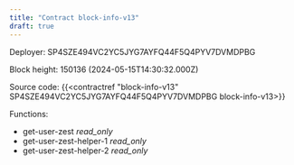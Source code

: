 ```yaml
---
title: "Contract block-info-v13"
draft: true
---
```

Deployer: SP4SZE494VC2YC5JYG7AYFQ44F5Q4PYV7DVMDPBG


 



Block height: 150136 (2024-05-15T14:30:32.000Z)

Source code: {{<contractref "block-info-v13" SP4SZE494VC2YC5JYG7AYFQ44F5Q4PYV7DVMDPBG block-info-v13>}}

Functions:

* get-user-zest _read_only_
* get-user-zest-helper-1 _read_only_
* get-user-zest-helper-2 _read_only_
